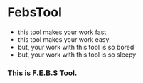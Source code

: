 # FebsTool

 - this tool makes your work fast
 - this tool makes your work easy
 - but, your work with this tool is so bored
 - but, your work with this tool is so sleepy
 
### This is F.E.B.S Tool.
